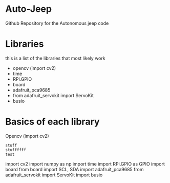 # Auto-Jeep
Github Repository for the Autonomous jeep code

# Libraries
this is a list of the libraries that most likely work
- opencv (import cv2)
- time 
- RPi.GPIO
- board
- adafruit_pca9685
- from adafruit_servokit import ServoKit
- busio

# Basics of each library
Opencv (import cv2)
```
stuff
stuffffff
test
```









import cv2
import numpy as np
import time
import RPi.GPIO as GPIO
import board
from board import SCL, SDA
import adafruit_pca9685
from adafruit_servokit import ServoKit
import busio






